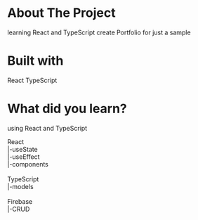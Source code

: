 # About The Project

learning React and TypeScript
create Portfolio for just a sample

# Built with

React TypeScript

# What did you learn?

using React and TypeScript

React<br>
|-useState<br>
|-useEffect<br>
|-components<br>
<br>
TypeScript<br>
|-models<br>
<br>
Firebase<br>
|-CRUD<br>
<br>
